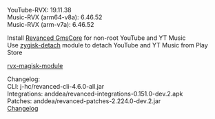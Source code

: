 YouTube-RVX: 19.11.38  
Music-RVX (arm64-v8a): 6.46.52  
Music-RVX (arm-v7a): 6.46.52  

Install [Revanced GmsCore](https://github.com/ReVanced/GmsCore/releases) for non-root YouTube and YT Music  
Use [zygisk-detach](https://github.com/j-hc/zygisk-detach) module to detach YouTube and YT Music from Play Store  

[rvx-magisk-module](https://github.com/LemonyOwO/rvx-magisk-module)  

Changelog:  
CLI: j-hc/revanced-cli-4.6.0-all.jar  
Integrations: anddea/revanced-integrations-0.151.0-dev.2.apk  
Patches: anddea/revanced-patches-2.224.0-dev.2.jar  
[Changelog](https://github.com/anddea/revanced-patches/releases/tag/vdev.2)  
